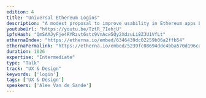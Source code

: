 ```yaml
---
edition: 4
title: "Universal Ethereum Logins"
description: "A modest proposal to improve usability in Ethereum apps by removing a lot of the friction created by the usual login system: Your users can use your app without needing to install anything, buy ether or even type a password -Users are identified by a ENS username, and not a hex address -Users can use tokens to interact with your app, and you can even give out some of them free to encourage usage -Users are in control of their identity and any assets that are tied to them, and can take them to other apps -When users log into their identity with other apps, these act as second or third factors authenticators. While the app relies on a server, the server’s only job is to relay messages to the chain and pay ether, and the user can use any server they want. This is all achieved by using client side signed messages and multiple standards. Live code will be presented."
youtubeUrl: "https://youtu.be/TztR_7IehjU"
ipfsHash: "QmSAAJyFje4RYRzvt6stc9VnAcw5Qy2XdzuLi8ZJU1VfLt"
ethernaIndex: "https://etherna.io/embed/6346439dc02259b06a2ffb54"
ethernaPermalink: "https://etherna.io/embed/5239fc08694ddc4bba570d196ca48dfb66ac77e75acdbced617266fa7952eb1e"
duration: 1026
expertise: "Intermediate"
type: "Talk"
track: "UX & Design"
keywords: ['login']
tags: ['UX & Design']
speakers: ['Alex Van de Sande']
---
```

